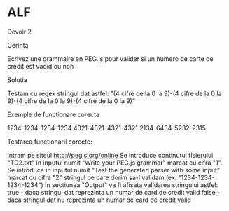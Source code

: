 # ALF

Devoir 2

Cerinta

Ecrivez une grammaire en PEG.js pour valider si un numero de carte de credit est vadid ou non

Solutia

Testam cu regex stringul dat astfel: 
"(4 cifre de la 0 la 9)-(4 cifre de la 0 la 9)-(4 cifre de la 0 la 9)-(4 cifre de la 0 la 9)"

Exemple de functionare corecta

1234-1234-1234-1234
4321-4321-4321-4321
2134-6434-5232-2315

Testarea functionarii corecte:

Intram pe siteul http://pegjs.org/online
Se introduce continutul fisierului "TD2.txt" in inputul numit "Write your PEG.js grammar" marcat cu cifra "1".
Se introduce in inputul numit "Test the generated parser with some input" marcat cu cifra "2" stringul pe care dorim sa-l validam (ex. "1234-1234-1234-1234")
In sectiunea "Output" va fi afisata validarea stringului astfel:
true - daca stringul dat reprezinta un numar de card de credit valid
false - daca stringul dat nu reprezinta un numar de card de credit valid
